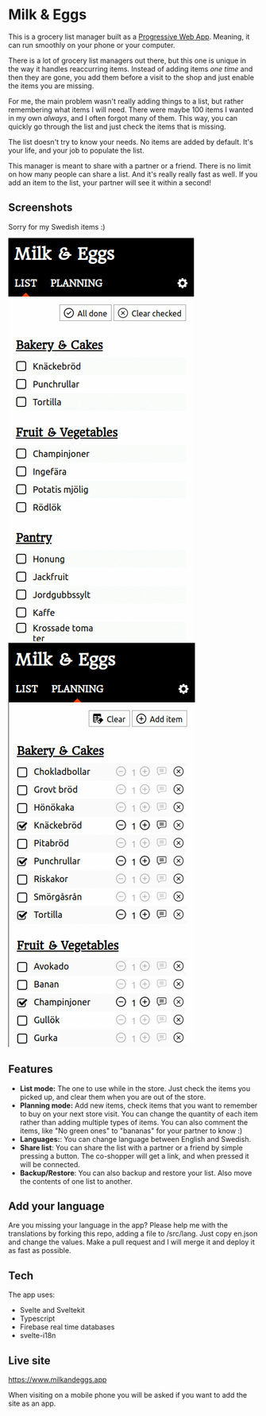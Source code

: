# Milk & Eggs

This is a grocery list manager built as a [Progressive Web App](https://web.dev/progressive-web-apps/). Meaning, it can run smoothly on your phone or your computer.

There is a lot of grocery list managers out there, but this one is unique in the way it handles reaccurring items. Instead of adding items _one time_ and then they are gone, you add them before a visit to the shop and just enable the items you are missing.

For me, the main problem wasn't really adding things to a list, but rather remembering what items I will need. There were maybe 100 items I wanted in my own _always_, and I often forgot many of them. This way, you can quickly go through the list and just check the items that is missing.

The list doesn't try to know your needs. No items are added by default. It's your life, and your job to populate the list.

This manager is meant to share with a partner or a friend. There is no limit on how many people can share a list. And it's really really fast as well. If you add an item to the list, your partner will see it within a second!

## Screenshots

Sorry for my Swedish items :)

![Milk & Eggs Screenshot of list](screenshot-list.png)
![Milk & Eggs Screenshot of planning](screenshot-planning.png)

## Features

- **List mode:** The one to use while in the store. Just check the items you picked up, and clear them when you are out of the store.
- **Planning mode:** Add new items, check items that you want to remember to buy on your next store visit. You can change the quantity of each item rather than adding multiple types of items. You can also comment the items, like "No green ones" to "bananas" for your partner to know :)
- **Languages:**: You can change language between English and Swedish.
- **Share list**: You can share the list with a partner or a friend by simple pressing a button. The co-shopper will get a link, and when pressed it will be connected.
- **Backup/Restore**: You can also backup and restore your list. Also move the contents of one list to another.

## Add your language

Are you missing your language in the app? Please help me with the translations by forking this repo, adding a file to /src/lang. Just copy en.json and change the values. Make a pull request and I will merge it and deploy it as fast as possible.

## Tech

The app uses:

- Svelte and Sveltekit
- Typescript
- Firebase real time databases
- svelte-i18n

## Live site

https://www.milkandeggs.app

When visiting on a mobile phone you will be asked if you want to add the site as an app.
